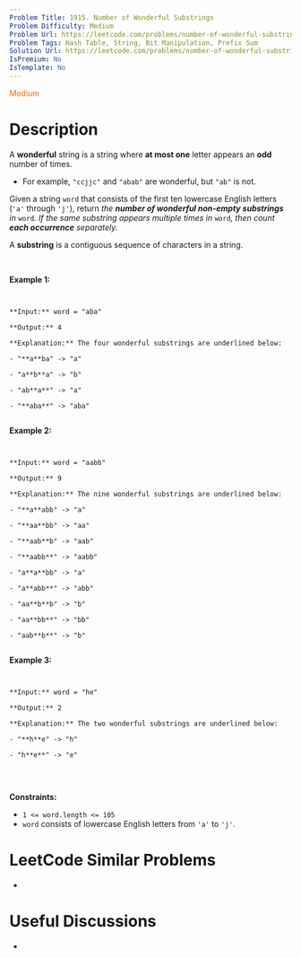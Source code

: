 ```yaml
---
Problem Title: 1915. Number of Wonderful Substrings
Problem Difficulty: Medium
Problem Url: https://leetcode.com/problems/number-of-wonderful-substrings/
Problem Tags: Hash Table, String, Bit Manipulation, Prefix Sum
Solution Url: https://leetcode.com/problems/number-of-wonderful-substrings/solution/
IsPremium: No
IsTemplate: No
---
```


<span style="color: rgb(239, 108, 0);">Medium</span>

# Description

A **wonderful** string is a string where **at most one** letter appears an **odd** number of times.


* For example, `"ccjjc"` and `"abab"` are wonderful, but `"ab"` is not.


Given a string `word` that consists of the first ten lowercase English letters (`'a'` through `'j'`), return *the **number of wonderful non-empty substrings** in* `word`*. If the same substring appears multiple times in* `word`*, then count **each occurrence** separately.*


A **substring** is a contiguous sequence of characters in a string.


 


**Example 1:**



```

**Input:** word = "aba"
**Output:** 4
**Explanation:** The four wonderful substrings are underlined below:
- "**a**ba" -> "a"
- "a**b**a" -> "b"
- "ab**a**" -> "a"
- "**aba**" -> "aba"

```

**Example 2:**



```

**Input:** word = "aabb"
**Output:** 9
**Explanation:** The nine wonderful substrings are underlined below:
- "**a**abb" -> "a"
- "**aa**bb" -> "aa"
- "**aab**b" -> "aab"
- "**aabb**" -> "aabb"
- "a**a**bb" -> "a"
- "a**abb**" -> "abb"
- "aa**b**b" -> "b"
- "aa**bb**" -> "bb"
- "aab**b**" -> "b"

```

**Example 3:**



```

**Input:** word = "he"
**Output:** 2
**Explanation:** The two wonderful substrings are underlined below:
- "**h**e" -> "h"
- "h**e**" -> "e"

```

 


**Constraints:**


* `1 <= word.length <= 105`
* `word` consists of lowercase English letters from `'a'` to `'j'`.


# LeetCode Similar Problems

- []()

# Useful Discussions

- []()
